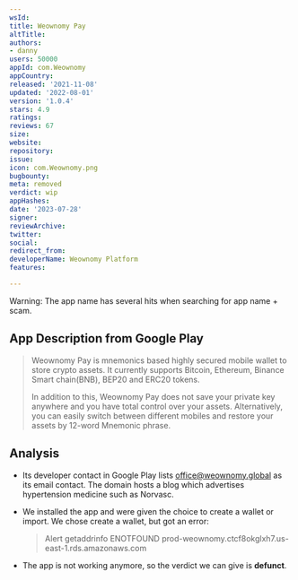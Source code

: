 ```yaml
---
wsId: 
title: Weownomy Pay
altTitle: 
authors:
- danny
users: 50000
appId: com.Weownomy
appCountry: 
released: '2021-11-08'
updated: '2022-08-01'
version: '1.0.4'
stars: 4.9
ratings: 
reviews: 67
size: 
website: 
repository: 
issue: 
icon: com.Weownomy.png
bugbounty: 
meta: removed
verdict: wip
appHashes: 
date: '2023-07-28'
signer: 
reviewArchive: 
twitter: 
social: 
redirect_from: 
developerName: Weownomy Platform
features: 

---
```


<div class="alertBox"><div>
Warning: The app name has several hits when searching for app name + scam.</div> </div> 

## App Description from Google Play

> Weownomy Pay is mnemonics based highly secured mobile wallet to store crypto assets. It currently supports Bitcoin, Ethereum, Binance Smart chain(BNB), BEP20 and ERC20 tokens. 
>
> In addition to this, Weownomy Pay does not save your private key anywhere and you have total control over your assets. Alternatively, you can easily switch between different mobiles and restore your assets by 12-word Mnemonic phrase.

## Analysis 

- Its developer contact in Google Play lists office@weownomy.global as its email contact. The domain hosts a blog which advertises hypertension medicine such as Norvasc.
- We installed the app and were given the choice to create a wallet or import. We chose create a wallet, but got an error:

     > Alert
     > getaddrinfo ENOTFOUND prod-weownomy.ctcf8okglxh7.us-east-1.rds.amazonaws.com

- The app is not working anymore, so the verdict we can give is **defunct**.
